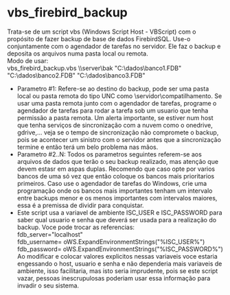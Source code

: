 # vbs_firebird_backup

Trata-se de um script vbs (Windows Script Host - VBScript) com o propósito de fazer backup de base de dados FirebirdSQL.
Use-o conjuntamente com o agendador de tarefas no servidor.
Ele faz o backup e deposita os arquivos numa pasta local ou remota.
<br>
Modo de usar:<br>
   vbs_firebird_backup.vbs \\\\server\bak "C:\\dados\\banco1.FDB" "C:\\dados\\banco2.FDB" "C:\\dados\\banco3.FDB"<br>
* Parametro #1: Refere-se ao destino do backup, pode ser uma pasta local ou pasta remota do tipo UNC como \\servidor\\compatilhamento. Se usar uma pasta remota junto com o agendador de tarefas, programe o agendador de tarefas para rodar a tarefa sob um usuario que tenha permissão a pasta remota. Um alerta importante, se estiver num host   que tenha serviços de sincronização com a nuvem como o onedrive, gdrive,... veja se o tempo de sincronização não compromete o backup, pois se acontecer um sinistro com o servidor antes que a sincronização termine e então terá um belo problema nas mãos.
* Parametro #2..N: Todos os parametros seguintes referem-se aos arquivos de dados que terão o seu backup realizado, mas atenção que devem estasr em aspas duplas. Recomendo que caso opte por varios bancos de uma só vez que então coloque os bancos mais prioritarios primeiros. Caso use o agendador de tarefas do Windows, crie uma programação onde os bancos mais importantes tenham um intervalo entre backups menor e os menos importantes com intervalos maiores, essa é a premissa de dividir para 	conquistar.<br>
* Este script usa a variavel de ambiente ISC_USER e ISC_PASSWORD para saber qual usuario e senha que deverá ser usada para a realização do backup. Voce pode trocar as referencias:<br>
   fdb_server="localhost"<br>
   fdb_username= oWS.ExpandEnvironmentStrings("%ISC_USER%")<br>
   fdb_password= oWS.ExpandEnvironmentStrings("%ISC_PASSWORD%")    <br>
Ao modificar e colocar valores explicitos nessas variaveis voce estaria engessando o host, usuario e senha e não dependeria mais variaveis de ambiente, isso facilitaria, mas isto seria imprudente, pois se este script vazar, pessoas inescrupulosas poderiam usar essa informação para invadir o seu sistema.<br>

